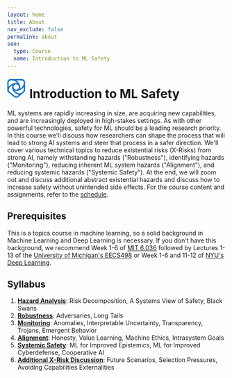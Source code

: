 ```yaml
---
layout: home
title: About
nav_exclude: false
permalink: about
seo:
  type: Course
  name: Introduction to ML Safety
---
```

<img style="float: left; display: inline-block; height: 43px; margin-right: 10px; padding-top: 8px; z-index:100" src="assets/images/shield-logo.svg">
<h1> Introduction to ML Safety</h1>
ML systems are rapidly increasing in size, are acquiring new capabilities, and are increasingly deployed in high-stakes settings. As with other powerful technologies, safety for ML should be a leading research priority. In this course we'll discuss how researchers can shape the process that will lead to strong AI systems and steer that process in a safer direction. We'll cover various technical topics to reduce existential risks (X-Risks) from strong AI, namely withstanding hazards ("Robustness"), identifying hazards ("Monitoring"), reducing inherent ML system hazards ("Alignment"), and reducing systemic hazards ("Systemic Safety"). At the end, we will zoom out and discuss additional abstract existential hazards and discuss how to increase safety without unintended side effects. For the course content and assignments, refer to the <a href='https://course.mlsafety.org/calendar/'>schedule</a>.

## Prerequisites
This is a topics course in machine learning, so a solid background in Machine Learning and Deep Learning is necessary. If you don't have this background, we recommend Week 1-6 of <a href="https://openlearninglibrary.mit.edu/courses/course-v1:MITx+6.036+1T2019/course/">MIT 6.036</a> followed by Lectures 1-13 of the <a href="https://web.eecs.umich.edu/~justincj/teaching/eecs498/FA2019/schedule.html">University of Michigan's EECS498</a> or Week 1-6 and 11-12 of <a href="https://atcold.github.io/pytorch-Deep-Learning/">NYU's Deep Learning</a>.

## Syllabus

1. <a href="https://course.mlsafety.org/calendar/#hazard-analysis">**Hazard Analysis**</a>: Risk Decomposition, A Systems View of Safety, Black Swans
2. <a href="https://course.mlsafety.org/calendar/#robustness">**Robustness**</a>: Adversaries, Long Tails
3. <a href="https://course.mlsafety.org/calendar/#monitoring">**Monitoring**</a>: Anomalies, Interpretable Uncertainty, Transparency, Trojans, Emergent Behavior
4. <a href="https://course.mlsafety.org/calendar/#alignment">**Alignment**</a>: Honesty, Value Learning, Machine Ethics, Intrasystem Goals
5. <a href="https://course.mlsafety.org/calendar/#systemic-safety">**Systemic Safety**</a>: ML for Improved Epistemics, ML for Improved Cyberdefense, Cooperative AI
6. <a href="https://course.mlsafety.org/calendar/#additional-existential-risk-discussion">**Additional X-Risk Discussion**</a>: Future Scenarios, Selection Pressures, Avoiding Capabilities Externalities